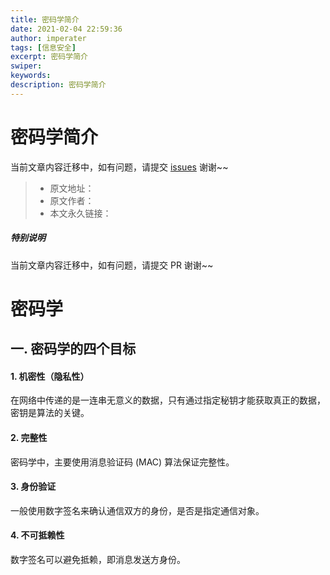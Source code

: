 ```yaml
---
title: 密码学简介
date: 2021-02-04 22:59:36
author: imperater
tags: [信息安全]
excerpt: 密码学简介
swiper:
keywords:
description: 密码学简介
---
```


# 密码学简介

当前文章内容迁移中，如有问题，请提交 [issues](https://github.com/Starrier/starrier.github.io/issues) 谢谢~~

> * 原文地址：[]()
> * 原文作者：[]()
> * 本文永久链接：[]()

##### **特别说明**

当前文章内容迁移中，如有问题，请提交 PR 谢谢~~

# 密码学

## 一. 密码学的四个目标

#### 1. 机密性（隐私性）

在网络中传递的是一连串无意义的数据，只有通过指定秘钥才能获取真正的数据，密钥是算法的关键。

#### 2. 完整性

密码学中，主要使用消息验证码 (MAC) 算法保证完整性。

#### 3. 身份验证

一般使用数字签名来确认通信双方的身份，是否是指定通信对象。

#### 4. 不可抵赖性

数字签名可以避免抵赖，即消息发送方身份。
